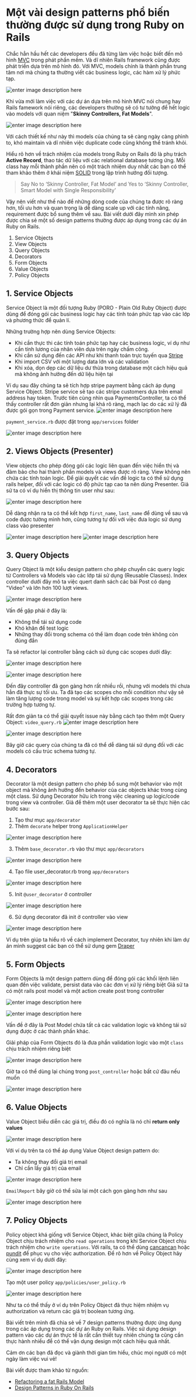 # Một vài design patterns phổ biến thường được sử dụng trong Ruby on Rails

Chắc hẳn hầu hết các developers đều đã từng làm việc hoặc biết đến mô hình [MVC](https://en.wikipedia.org/wiki/Model%E2%80%93view%E2%80%93controller) trong phát phần mềm. Và dĩ nhiên Rails framework cũng được phát triển dựa trên mô hình đó.
Với MVC, models chính là thành phần trung tâm nơi mà chúng ta thường viết các business logic, các hàm xử lý phức tạp. 

![enter image description here](https://miro.medium.com/max/1256/1*8hkrKsTgJa6fIliAVWledQ.jpeg)

Khi vừa mới làm việc với các dự án dựa trên mô hình MVC nói chung hay 
Rails famework nói riêng, các developers thường sẽ có tư tưởng để hết logic vào models với quan niệm "**Skinny Controllers, Fat Models**". 

![enter image description here](https://miro.medium.com/max/1400/1*qFKKaOlJD47EC-8lNzJdBg.jpeg)

Với cách thiết kế như này thì models của chúng ta sẽ càng ngày càng phình to, khó maintain và dĩ nhiên việc duplicate code cũng không thể tránh khỏi. 

Hiểu rõ hơn về trách nhiệm của models trong Ruby on Rails đó là phụ trách **Active Record**, thao tác dữ liệu với các relational database tương ứng. Mỗi class hay mỗi thành phần nên có một trách nhiệm duy nhất các bạn có thể tham khảo thêm ở khái niệm [SOLID](https://en.wikipedia.org/wiki/SOLID) trong lập trình hướng đối tượng.

> Say No to ‘Skinny Controller, Fat Model’ and Yes to ‘Skinny Controller, Smart Model with Single Responsibility’

Vậy nên viết như thế nào để những dòng code của chúng ta được rõ ràng hơn, tối ưu hơn và quan trọng là dễ dàng scale up với các tính năng, requirement được bổ sung thêm về sau. Bài viết dưới đây mình xin phép được chia sẻ một số design patterns thường được áp dụng trong các dự án Ruby on Rails.
 1. Service Objects
 2. View Objects
 3. Query Objects
 4. Decorators
 5. Form Objects
 6. Value Objects
 7. Policy Objects

## 1. Service Objects
Service Object là một đối tượng Ruby (PORO - Plain Old Ruby Object) được dùng để đóng gói các business logic hay các tính toán phức tạp vào các lớp và phương thức để quản lí.

Những trường hợp nên dùng Service Objects: 
 - Khi cần thực thi các tính toán phức tạp hay các business logic, ví dụ như cần tính lương của nhân viên dựa trên ngày chấm công.
 - Khi cần sử dụng đến các API như khi thanh toán trực tuyến qua [Stripe](https://stripe.com/)
 - Khi import CSV với một lượng data lớn và các validation
 - Khi xóa, dọn dẹp các dữ liệu dư thừa trong database một cách hiệu quả mà không ảnh hưởng đến dữ liệu hiện tại

Ví dụ sau đây chúng ta sẽ tích hợp stripe payment bằng cách áp dụng Service Object. Stripe service sẽ tạo các stripe customers dựa trên email address hay token.
Trước tiên cùng nhìn qua PaymentsController, ta có thể thấy controller rất đơn giản nhưng lại khá rõ ràng, mạch lạc do các xử lý đã được gói gọn trong Payment service.
![enter image description here](https://www.bacancytechnology.com/blog/wp-content/uploads/2019/12/1.png)

`payment_service.rb` được đặt trong `app/services` folder

![enter image description here](https://www.bacancytechnology.com/blog/wp-content/uploads/2019/12/2.png)

## 2. Views Objects (Presenter)
View objects cho phép đóng gói các logic liên quan đến việc hiển thị và đảm bảo cho hai thành phần models và views được rõ ràng. View không nên chứa các tính toán logic.
Để giải quyết các vấn đề logic ta có thể sử dụng rails helper, đối với các logic có độ phức tạp cao ta nên dùng Presenter. 
Giả sử ta có ví dụ hiển thị thông tin user như sau: 

![enter image description here](https://www.bacancytechnology.com/blog/wp-content/uploads/2019/12/3.png)

Dễ dàng nhận ra ta có thể kết hợp `first_name`, `last_name` để dùng về sau và code được tường mình hơn, cũng tương tự đối với việc đưa logic sử dụng class vào presenter

![enter image description here](https://www.bacancytechnology.com/blog/wp-content/uploads/2019/12/4.png)
![enter image description here](https://www.bacancytechnology.com/blog/wp-content/uploads/2019/12/5.png)

## 3. Query Objects
Query Object là một kiểu design pattern cho phép chuyển các query logic từ Controllers và Models vào các lớp tái sử dụng (Reusable Classes).
Index controller dưới đây mô ta việc quert danh sách các bài Post có dạng "Video" và lớn hơn 100 lượt views.

![enter image description here](https://www.bacancytechnology.com/blog/wp-content/uploads/2019/12/6.png)

Vấn đề gặp phải ở đây là: 

 - Không thể tái sử dụng code
 - Khó khăn để test logic
 - Những thay đổi trong schema có thể làm đoạn code trên không còn đúng đắn

Ta sẽ refactor lại controller bằng cách sử dụng các scopes dưới đây:

![enter image description here](https://www.bacancytechnology.com/blog/wp-content/uploads/2019/12/7.png)

![enter image description here](https://www.bacancytechnology.com/blog/wp-content/uploads/2019/12/8.png)

Đến đây controller đã gọn gàng hơn rất nhiều rồi, nhưng với models thì chưa hẳn đã thực sự tối ưu. Ta đã tạo các scopes cho mỗi condition như vậy sẽ làm tăng lượng code trong model và sự kết hợp các scopes trong các trường hợp tương tự.

Rất đơn giản ta có thể giải quyết issue này bằng cách tạo thêm một Query Object: `video_query.rb`
![enter image description here](https://www.bacancytechnology.com/blog/wp-content/uploads/2019/12/9.png)

![enter image description here](https://www.bacancytechnology.com/blog/wp-content/uploads/2019/12/10.png)

Bây giờ các query của chúng ta đã có thể dễ dàng tái sử dụng đối với các models có cấu trúc schema tương tự.
## 4. Decorators
Decorator là một design pattern cho phép bổ sung một behavior vào một object mà không ảnh hưởng đến behavior của các objects khác trong cùng một class. Sử dụng Decorator hữu ích trong việc cleaning up logic/code trong view và controller. Giả để thêm một user decorator ta sẽ thực hiện các bước sau:

 1. Tạo thư mục `app/decorator`
 2. Thêm `decorate` helper trong `ApplicationHelper`

![enter image description here](https://www.bacancytechnology.com/blog/wp-content/uploads/2019/12/11.png)
 
 3. Thêm `base_decorator.rb` vào thư mục `app/decorators` 

![enter image description here](https://www.bacancytechnology.com/blog/wp-content/uploads/2019/12/12.png)

 4. Tạo file user_decorator.rb trong `app/decorators`

![enter image description here](https://www.bacancytechnology.com/blog/wp-content/uploads/2019/12/13.png)

 5. Init `@user_decorator` ở controller

![enter image description here](https://www.bacancytechnology.com/blog/wp-content/uploads/2019/12/14.png)

 6. Sử dụng decorator đã init ở controller vào view

![enter image description here](https://www.bacancytechnology.com/blog/wp-content/uploads/2019/12/15.png)

Ví dụ trên giúp ta hiểu rõ về cách implement Decorator, tuy nhiên khi làm dự án mình suggest các bạn có thể sử dụng gem [Draper](https://github.com/drapergem/draper)

## 5. Form Objects
Form Objects là một design pattern dùng để đóng gói các khối lệnh liên quan đến việc validate, persist data vào các đơn vị xử lý riêng biệt
Giả sử ta có một rails post model và một action create post trong controller

![enter image description here](https://www.bacancytechnology.com/blog/wp-content/uploads/2019/12/16.png)

![enter image description here](https://www.bacancytechnology.com/blog/wp-content/uploads/2019/12/17.png)

Vấn đề ở đây là Post Model chứa tất cả các validation logic và không tái sử dụng được ở các thành phần khác.

Giải pháp của Form Objects đó là đưa phần validation logic vào một `class` chịu trách nhiệm riêng biệt

![enter image description here](https://www.bacancytechnology.com/blog/wp-content/uploads/2019/12/18.png)

Giờ ta có thể dùng lại chúng trong `post_controller` hoặc bất cứ đâu nếu muốn

![enter image description here](https://www.bacancytechnology.com/blog/wp-content/uploads/2019/12/19.png)

## 6. Value Objects
Value Object biểu diễn các giá trị, điều đó có nghĩa là nó chỉ **return only values**

![enter image description here](https://www.bacancytechnology.com/blog/wp-content/uploads/2019/12/20.png)

Với ví dụ trên ta có thể áp dụng Value Object design pattern do:

 - Ta không thay đổi giá trị email
 - Chỉ cần lấy giá trị của email

![enter image description here](https://www.bacancytechnology.com/blog/wp-content/uploads/2019/12/21.png)

`EmailReport` bây giờ có thể sửa lại một cách gọn gàng hơn như sau

![enter image description here](https://www.bacancytechnology.com/blog/wp-content/uploads/2019/12/22.png)

## 7. Policy Objects
Policy object khá giống với Service Object, khác biệt giữa chúng là Policy Object chịu trách nhiệm cho `read operations` trong khi Service Object chịu trách nhiệm cho `write operations`. Với rails, ta có thể dùng [cancancan](https://github.com/CanCanCommunity/cancancan) hoặc [pundit](https://github.com/varvet/pundit) để phục vụ cho việc authorization. Để rõ hơn về Policy Object hãy cùng xem ví dụ dưới đây:

![enter image description here](https://www.bacancytechnology.com/blog/wp-content/uploads/2019/12/23.png)

Tạo một user policy `app/policies/user_policy.rb`

![enter image description here](https://www.bacancytechnology.com/blog/wp-content/uploads/2019/12/24.png)

Như ta có thể thấy ở ví dụ trên Policy Object đã thực hiệm nhiệm vụ authorization và return các giá trị boolean tương ứng.

Bài viết trên mình đã chia sẻ về 7 design patterns thường được ứng dụng trong các áp dụng trong các dự án Ruby on Rails. Việc sử dụng design pattern vào các dự án thực tế là rất cần thiết tuy nhiên chúng ta cũng cần thực hành nhiều để có thể vận dụng design một cách hiệu quả nhất. 

Cảm ơn các bạn đã đọc và giành thời gian tìm hiểu, chúc mọi người có một ngày làm việc vui vẻ!

Bài viết được tham khảo từ nguồn: 
 - [Refactoring a fat Rails Model](https://medium.com/@jaysadiq/refactoring-a-fat-rails-model-dc3cfda64d22)
 - [Design Patterns in Ruby On Rails](https://www.bacancytechnology.com/blog/design-patterns-in-ruby-on-rails)
